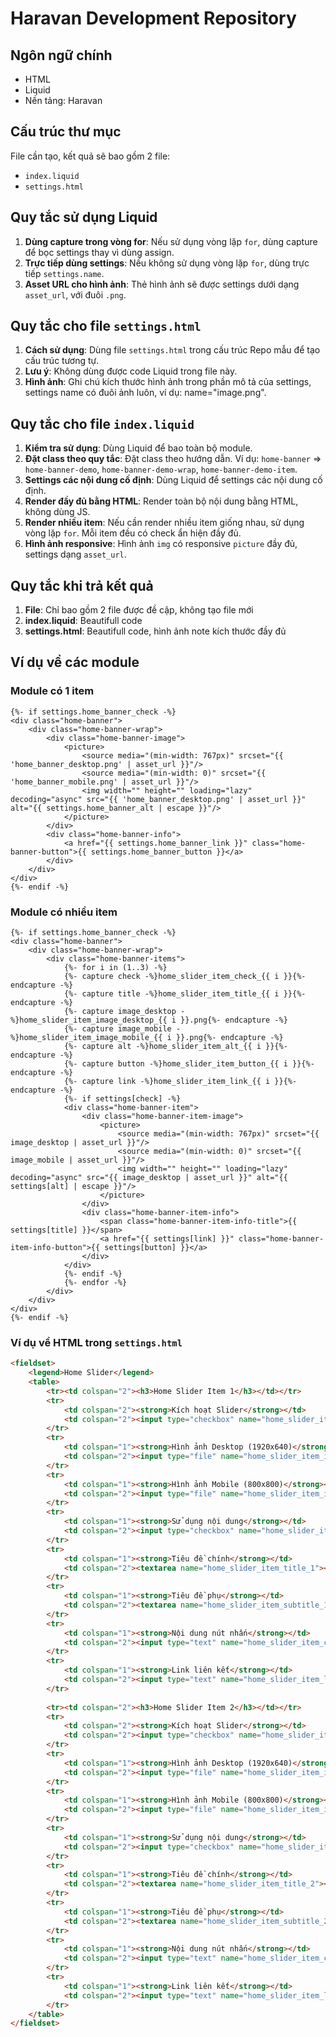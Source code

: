 # Haravan Development Repository

## Ngôn ngữ chính
- HTML
- Liquid
- Nền tảng: Haravan

## Cấu trúc thư mục
File cần tạo, kết quả sẽ bao gồm 2 file:
- `index.liquid`
- `settings.html`

## Quy tắc sử dụng Liquid
1. **Dùng capture trong vòng for**: Nếu sử dụng vòng lặp `for`, dùng capture để bọc settings thay vì dùng assign.
2. **Trực tiếp dùng settings**: Nếu không sử dụng vòng lặp `for`, dùng trực tiếp `settings.name`.
3. **Asset URL cho hình ảnh**: Thẻ hình ảnh sẽ được settings dưới dạng `asset_url`, với đuôi `.png`.

## Quy tắc cho file `settings.html`
1. **Cách sử dụng**: Dùng file `settings.html` trong cấu trúc Repo mẫu để tạo cấu trúc tương tự.
2. **Lưu ý**: Không dùng được code Liquid trong file này.
3. **Hình ảnh**: Ghi chú kích thước hình ảnh trong phần mô tả của settings, settings name có đuôi ảnh luôn, ví dụ: name="image.png".

## Quy tắc cho file `index.liquid`
1. **Kiểm tra sử dụng**: Dùng Liquid để bao toàn bộ module.
2. **Đặt class theo quy tắc**: Đặt class theo hướng dẫn. Ví dụ: `home-banner` => `home-banner-demo`, `home-banner-demo-wrap`, `home-banner-demo-item`.
3. **Settings các nội dung cố định**: Dùng Liquid để settings các nội dung cố định.
4. **Render đầy đủ bằng HTML**: Render toàn bộ nội dung bằng HTML, không dùng JS.
5. **Render nhiều item**: Nếu cần render nhiều item giống nhau, sử dụng vòng lặp `for`. Mỗi item đều có check ẩn hiện đầy đủ.
6. **Hình ảnh responsive**: Hình ảnh `img` có responsive `picture` đầy đủ, settings dạng `asset_url`.

## Quy tắc khi trả kết quả
1. **File**: Chỉ bao gồm 2 file được đề cập, không tạo file mới
2. **index.liquid**: Beautifull code
3. **settings.html**: Beautifull code, hình ảnh note kích thước đầy đủ

## Ví dụ về các module
### Module có 1 item
```liquid
{%- if settings.home_banner_check -%}
<div class="home-banner">
    <div class="home-banner-wrap">
        <div class="home-banner-image">
            <picture>
                <source media="(min-width: 767px)" srcset="{{ 'home_banner_desktop.png' | asset_url }}"/>
                <source media="(min-width: 0)" srcset="{{ 'home_banner_mobile.png' | asset_url }}"/>
                <img width="" height="" loading="lazy" decoding="async" src="{{ 'home_banner_desktop.png' | asset_url }}" alt="{{ settings.home_banner_alt | escape }}"/>
            </picture>
        </div>
        <div class="home-banner-info">
            <a href="{{ settings.home_banner_link }}" class="home-banner-button">{{ settings.home_banner_button }}</a>
        </div>
    </div>
</div>
{%- endif -%}
```

### Module có nhiều item
```liquid
{%- if settings.home_banner_check -%}
<div class="home-banner">
    <div class="home-banner-wrap">
        <div class="home-banner-items">
            {%- for i in (1..3) -%}
            {%- capture check -%}home_slider_item_check_{{ i }}{%- endcapture -%}
            {%- capture title -%}home_slider_item_title_{{ i }}{%- endcapture -%}
            {%- capture image_desktop -%}home_slider_item_image_desktop_{{ i }}.png{%- endcapture -%}
            {%- capture image_mobile -%}home_slider_item_image_mobile_{{ i }}.png{%- endcapture -%}
            {%- capture alt -%}home_slider_item_alt_{{ i }}{%- endcapture -%}
            {%- capture button -%}home_slider_item_button_{{ i }}{%- endcapture -%}
            {%- capture link -%}home_slider_item_link_{{ i }}{%- endcapture -%}
            {%- if settings[check] -%}
            <div class="home-banner-item">
                <div class="home-banner-item-image">
                    <picture>
                        <source media="(min-width: 767px)" srcset="{{ image_desktop | asset_url }}"/>
                        <source media="(min-width: 0)" srcset="{{ image_mobile | asset_url }}"/>
                        <img width="" height="" loading="lazy" decoding="async" src="{{ image_desktop | asset_url }}" alt="{{ settings[alt] | escape }}"/>
                    </picture>
                </div>
                <div class="home-banner-item-info">
                    <span class="home-banner-item-info-title">{{ settings[title] }}</span>
                    <a href="{{ settings[link] }}" class="home-banner-item-info-button">{{ settings[button] }}</a>
                </div>
            </div>
            {%- endif -%}
            {%- endfor -%}
        </div>
    </div>
</div>
{%- endif -%}
```

### Ví dụ về HTML trong `settings.html`
```html
<fieldset>
    <legend>Home Slider</legend>
    <table>
        <tr><td colspan="2"><h3>Home Slider Item 1</h3></td></tr>
        <tr>
            <td colspan="2"><strong>Kích hoạt Slider</strong></td>
            <td colspan="2"><input type="checkbox" name="home_slider_item_check_1" /></td>
        </tr>
        <tr>
            <td colspan="1"><strong>Hình ảnh Desktop (1920x640)</strong></td>
            <td colspan="2"><input type="file" name="home_slider_item_imagelg_1.jpg" /></td>
        </tr>
        <tr>
            <td colspan="1"><strong>Hình ảnh Mobile (800x800)</strong></td>
            <td colspan="2"><input type="file" name="home_slider_item_imagexs_1.jpg" /></td>
        </tr>
        <tr>
            <td colspan="1"><strong>Sử dụng nội dung</strong></td>
            <td colspan="2"><input type="checkbox" name="home_slider_item_usecontent_1" /></td>
        </tr>
        <tr>
            <td colspan="1"><strong>Tiêu đề chính</strong></td>
            <td colspan="2"><textarea name="home_slider_item_title_1"></textarea></td>
        </tr>
        <tr>
            <td colspan="1"><strong>Tiêu đề phụ</strong></td>
            <td colspan="2"><textarea name="home_slider_item_subtitle_1"></textarea></td>
        </tr>
        <tr>
            <td colspan="1"><strong>Nội dung nút nhấn</strong></td>
            <td colspan="2"><input type="text" name="home_slider_item_cta_1"/></td>
        </tr>
        <tr>
            <td colspan="1"><strong>Link liên kết</strong></td>
            <td colspan="2"><input type="text" name="home_slider_item_link_1"/></td>
        </tr>
        
        <tr><td colspan="2"><h3>Home Slider Item 2</h3></td></tr>
        <tr>
            <td colspan="2"><strong>Kích hoạt Slider</strong></td>
            <td colspan="2"><input type="checkbox" name="home_slider_item_check_2"/></td>
        </tr>
        <tr>
            <td colspan="1"><strong>Hình ảnh Desktop (1920x640)</strong></td>
            <td colspan="2"><input type="file" name="home_slider_item_imagelg_2.jpg"/></td>
        </tr>
        <tr>
            <td colspan="1"><strong>Hình ảnh Mobile (800x800)</strong></td>
            <td colspan="2"><input type="file" name="home_slider_item_imagexs_2.jpg"/></td>
        </tr>
        <tr>
            <td colspan="1"><strong>Sử dụng nội dung</strong></td>
            <td colspan="2"><input type="checkbox" name="home_slider_item_usecontent_2"/></td>
        </tr>
        <tr>
            <td colspan="1"><strong>Tiêu đề chính</strong></td>
            <td colspan="2"><textarea name="home_slider_item_title_2"></textarea></td>
        </tr>
        <tr>
            <td colspan="1"><strong>Tiêu đề phụ</strong></td>
            <td colspan="2"><textarea name="home_slider_item_subtitle_2"></textarea></td>
        </tr>
        <tr>
            <td colspan="1"><strong>Nội dung nút nhấn</strong></td>
            <td colspan="2"><input type="text" name="home_slider_item_cta_2"/></td>
        </tr>
        <tr>
            <td colspan="1"><strong>Link liên kết</strong></td>
            <td colspan="2"><input type="text" name="home_slider_item_link_2"/></td>
        </tr>
    </table>
</fieldset>
```

